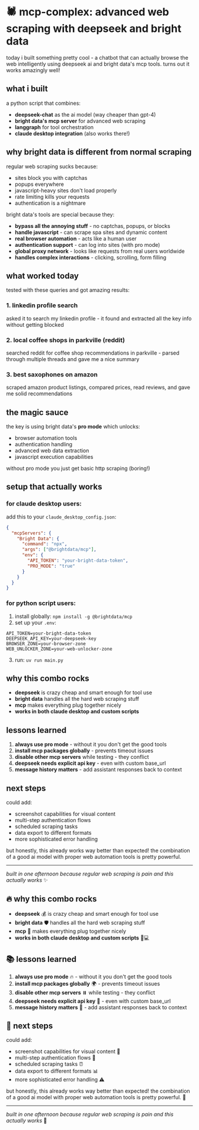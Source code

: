 # 🕷️ mcp-complex: advanced web scraping with deepseek and bright data

today i built something pretty cool - a chatbot that can actually browse the web intelligently using deepseek ai and bright data's mcp tools. turns out it works amazingly well!

## what i built

a python script that combines:

- **deepseek-chat** as the ai model (way cheaper than gpt-4)
- **bright data's mcp server** for advanced web scraping
- **langgraph** for tool orchestration
- **claude desktop integration** (also works there!)

## why bright data is different from normal scraping

regular web scraping sucks because:

- sites block you with captchas
- popups everywhere
- javascript-heavy sites don't load properly
- rate limiting kills your requests
- authentication is a nightmare

bright data's tools are special because they:

- **bypass all the annoying stuff** - no captchas, popups, or blocks
- **handle javascript** - can scrape spa sites and dynamic content
- **real browser automation** - acts like a human user
- **authentication support** - can log into sites (with pro mode)
- **global proxy network** - looks like requests from real users worldwide
- **handles complex interactions** - clicking, scrolling, form filling

## what worked today

tested with these queries and got amazing results:

### 1. linkedin profile search

asked it to search my linkedin profile - it found and extracted all the key info without getting blocked

### 2. local coffee shops in parkville (reddit)

searched reddit for coffee shop recommendations in parkville - parsed through multiple threads and gave me a nice summary

### 3. best saxophones on amazon

scraped amazon product listings, compared prices, read reviews, and gave me solid recommendations

## the magic sauce

the key is using bright data's **pro mode** which unlocks:

- browser automation tools
- authentication handling
- advanced web data extraction
- javascript execution capabilities

without pro mode you just get basic http scraping (boring!)

## setup that actually works

### for claude desktop users:

add this to your `claude_desktop_config.json`:

```json
{
  "mcpServers": {
    "Bright Data": {
      "command": "npx",
      "args": ["@brightdata/mcp"],
      "env": {
        "API_TOKEN": "your-bright-data-token",
        "PRO_MODE": "true"
      }
    }
  }
}
```

### for python script users:

1. install globally: `npm install -g @brightdata/mcp`
2. set up your `.env`:

```
API_TOKEN=your-bright-data-token
DEEPSEEK_API_KEY=your-deepseek-key
BROWSER_ZONE=your-browser-zone
WEB_UNLOCKER_ZONE=your-web-unlocker-zone
```

3. run: `uv run main.py`

## why this combo rocks

- **deepseek** is crazy cheap and smart enough for tool use
- **bright data** handles all the hard web scraping stuff
- **mcp** makes everything plug together nicely
- **works in both claude desktop and custom scripts**

## lessons learned

1. **always use pro mode** - without it you don't get the good tools
2. **install mcp packages globally** - prevents timeout issues
3. **disable other mcp servers** while testing - they conflict
4. **deepseek needs explicit api key** - even with custom base_url
5. **message history matters** - add assistant responses back to context

## next steps

could add:

- screenshot capabilities for visual content
- multi-step authentication flows
- scheduled scraping tasks
- data export to different formats
- more sophisticated error handling

but honestly, this already works way better than expected! the combination of a good ai model with proper web automation tools is pretty powerful.

---

_built in one afternoon because regular web scraping is pain and this actually works_ ✨

## 🔥 why this combo rocks

- **deepseek** 💰 is crazy cheap and smart enough for tool use
- **bright data** 🛡️ handles all the hard web scraping stuff
- **mcp** 🔌 makes everything plug together nicely
- **works in both claude desktop and custom scripts** 📱💻

## 📚 lessons learned

1. **always use pro mode** 🔥 - without it you don't get the good tools
2. **install mcp packages globally** 🌍 - prevents timeout issues
3. **disable other mcp servers** ⏸️ while testing - they conflict
4. **deepseek needs explicit api key** 🔑 - even with custom base_url
5. **message history matters** 💭 - add assistant responses back to context

## 🚀 next steps

could add:

- screenshot capabilities for visual content 📸
- multi-step authentication flows 🔐
- scheduled scraping tasks ⏰
- data export to different formats 📊
- more sophisticated error handling ⚠️

but honestly, this already works way better than expected! the combination of a good ai model with proper web automation tools is pretty powerful. 💪

---

_built in one afternoon because regular web scraping is pain and this actually works_ 🎉
